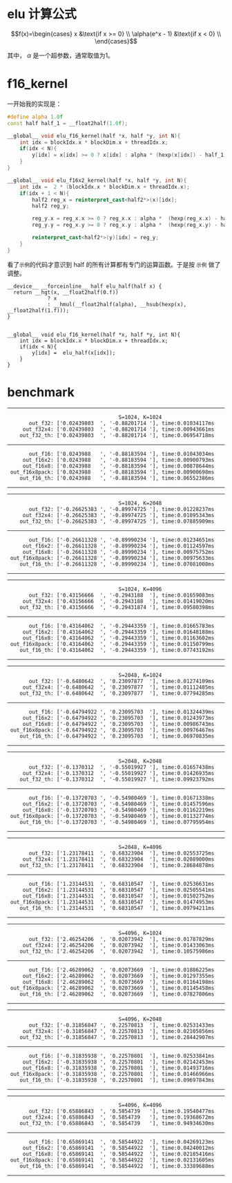 # elu 计算公式
$$f(x)=\begin{cases}
x &\text{if x >=  0} \\
\alpha(e^x - 1) &\text{if x < 0} \\
\end{cases}$$  

其中， $\alpha$ 是一个超参数，通常取值为1。


# f16_kernel
一开始我的实现是：
```C++
#define alpha 1.0f
const half half_1 = __float2half(1.0f);

__global__ void elu_f16_kernel(half *x, half *y, int N){
    int idx = blockIdx.x * blockDim.x + threadIdx.x;
    if(idx < N){
        y[idx] = x[idx] >= 0 ? x[idx] : alpha * (hexp(x[idx]) - half_1);
    }
}

__global__ void elu_f16x2_kernel(half *x, half *y, int N){
    int idx =  2 * (blockIdx.x * blockDim.x + threadIdx.x);
    if(idx + 1 < N){
        half2 reg_x = reinterpret_cast<half2*>(x)[idx];
        half2 reg_y;

        reg_y.x = reg_x.x >= 0 ? reg_x.x : alpha *  (hexp(reg_x.x) - half_1);
        reg_y.y = reg_x.y >= 0 ? reg_x.y : alpha *  (hexp(reg_x.y) - half_1);

        reinterpret_cast<half2*>(y)[idx] = reg_y;
    }
}
```
看了`示例`的代码才意识到 half 的所有计算都有专门的运算函数。于是按 `示例` 做了调整。
```
__device__ __forceinline__ half elu_half(half x) {
  return __hgt(x, __float2half(0.f))
             ? x
             : __hmul(__float2half(alpha), __hsub(hexp(x), __float2half(1.f)));
}


__global__ void elu_f16_kernel(half *x, half *y, int N){
    int idx = blockIdx.x * blockDim.x + threadIdx.x;
    if(idx < N){
        y[idx] =  elu_half(x[idx]);
    }
}
```

# benchmark
-------------------------------------------------------------------------------------
                                        S=1024, K=1024
           out_f32: ['0.02439803  ', '-0.88201714 '], time:0.01034117ms
         out_f32x4: ['0.02439803  ', '-0.88201714 '], time:0.00943661ms
        out_f32_th: ['0.02439803  ', '-0.88201714 '], time:0.06954718ms
-------------------------------------------------------------------------------------
           out_f16: ['0.0243988   ', '-0.88183594 '], time:0.01043034ms
         out_f16x2: ['0.0243988   ', '-0.88183594 '], time:0.00900793ms
         out_f16x8: ['0.0243988   ', '-0.88183594 '], time:0.00878644ms
     out_f16x8pack: ['0.0243988   ', '-0.88183594 '], time:0.00900698ms
        out_f16_th: ['0.0243988   ', '-0.88183594 '], time:0.06552386ms
-------------------------------------------------------------------------------------
-------------------------------------------------------------------------------------
                                        S=1024, K=2048
           out_f32: ['-0.26625383 ', '-0.89974725 '], time:0.01228237ms
         out_f32x4: ['-0.26625383 ', '-0.89974725 '], time:0.01095343ms
        out_f32_th: ['-0.26625383 ', '-0.89974725 '], time:0.07885909ms
-------------------------------------------------------------------------------------
           out_f16: ['-0.26611328 ', '-0.89990234 '], time:0.01234651ms
         out_f16x2: ['-0.26611328 ', '-0.89990234 '], time:0.01124597ms
         out_f16x8: ['-0.26611328 ', '-0.89990234 '], time:0.00975752ms
     out_f16x8pack: ['-0.26611328 ', '-0.89990234 '], time:0.00975633ms
        out_f16_th: ['-0.26611328 ', '-0.89990234 '], time:0.07081008ms
-------------------------------------------------------------------------------------
-------------------------------------------------------------------------------------
                                        S=1024, K=4096
           out_f32: ['0.43156666  ', '-0.2943188  '], time:0.01659083ms
         out_f32x4: ['0.43156666  ', '-0.2943188  '], time:0.01419020ms
        out_f32_th: ['0.43156666  ', '-0.29431874 '], time:0.09580398ms
-------------------------------------------------------------------------------------
           out_f16: ['0.43164062  ', '-0.29443359 '], time:0.01665783ms
         out_f16x2: ['0.43164062  ', '-0.29443359 '], time:0.01648188ms
         out_f16x8: ['0.43164062  ', '-0.29443359 '], time:0.01163602ms
     out_f16x8pack: ['0.43164062  ', '-0.29443359 '], time:0.01150799ms
        out_f16_th: ['0.43164062  ', '-0.29443359 '], time:0.07743192ms
-------------------------------------------------------------------------------------
-------------------------------------------------------------------------------------
                                        S=2048, K=1024
           out_f32: ['-0.6480642  ', '0.23097877  '], time:0.01274109ms
         out_f32x4: ['-0.6480642  ', '0.23097877  '], time:0.01112485ms
        out_f32_th: ['-0.6480642  ', '0.23097877  '], time:0.07794285ms
-------------------------------------------------------------------------------------
           out_f16: ['-0.64794922 ', '0.23095703  '], time:0.01324439ms
         out_f16x2: ['-0.64794922 ', '0.23095703  '], time:0.01243973ms
         out_f16x8: ['-0.64794922 ', '0.23095703  '], time:0.00986743ms
     out_f16x8pack: ['-0.64794922 ', '0.23095703  '], time:0.00976467ms
        out_f16_th: ['-0.64794922 ', '0.23095703  '], time:0.06970835ms
-------------------------------------------------------------------------------------
-------------------------------------------------------------------------------------
                                        S=2048, K=2048
           out_f32: ['-0.1370312  ', '-0.55019927 '], time:0.01657438ms
         out_f32x4: ['-0.1370312  ', '-0.55019927 '], time:0.01426935ms
        out_f32_th: ['-0.1370312  ', '-0.55019927 '], time:0.09923792ms
-------------------------------------------------------------------------------------
           out_f16: ['-0.13720703 ', '-0.54980469 '], time:0.01671338ms
         out_f16x2: ['-0.13720703 ', '-0.54980469 '], time:0.01457596ms
         out_f16x8: ['-0.13720703 ', '-0.54980469 '], time:0.01162219ms
     out_f16x8pack: ['-0.13720703 ', '-0.54980469 '], time:0.01132774ms
        out_f16_th: ['-0.13720703 ', '-0.54980469 '], time:0.07795954ms
-------------------------------------------------------------------------------------
-------------------------------------------------------------------------------------
                                        S=2048, K=4096
           out_f32: ['1.23178411  ', '0.68323904  '], time:0.02553725ms
         out_f32x4: ['1.23178411  ', '0.68323904  '], time:0.02089000ms
        out_f32_th: ['1.23178411  ', '0.68323904  '], time:0.28684878ms
-------------------------------------------------------------------------------------
           out_f16: ['1.23144531  ', '0.68310547  '], time:0.02536631ms
         out_f16x2: ['1.23144531  ', '0.68310547  '], time:0.02505541ms
         out_f16x8: ['1.23144531  ', '0.68310547  '], time:0.01502752ms
     out_f16x8pack: ['1.23144531  ', '0.68310547  '], time:0.01474953ms
        out_f16_th: ['1.23144531  ', '0.68310547  '], time:0.09794211ms
-------------------------------------------------------------------------------------
-------------------------------------------------------------------------------------
                                        S=4096, K=1024
           out_f32: ['2.46254206  ', '0.02073942  '], time:0.01787829ms
         out_f32x4: ['2.46254206  ', '0.02073942  '], time:0.01433063ms
        out_f32_th: ['2.46254206  ', '0.02073942  '], time:0.10575986ms
-------------------------------------------------------------------------------------
           out_f16: ['2.46289062  ', '0.02073669  '], time:0.01886225ms
         out_f16x2: ['2.46289062  ', '0.02073669  '], time:0.01297355ms
         out_f16x8: ['2.46289062  ', '0.02073669  '], time:0.01164198ms
     out_f16x8pack: ['2.46289062  ', '0.02073669  '], time:0.01145458ms
        out_f16_th: ['2.46289062  ', '0.02073669  '], time:0.07827806ms
-------------------------------------------------------------------------------------
-------------------------------------------------------------------------------------
                                        S=4096, K=2048
           out_f32: ['-0.31856847 ', '0.22570813  '], time:0.02531433ms
         out_f32x4: ['-0.31856847 ', '0.22570813  '], time:0.02105856ms
        out_f32_th: ['-0.31856847 ', '0.22570813  '], time:0.28442907ms
-------------------------------------------------------------------------------------
           out_f16: ['-0.31835938 ', '0.22570801  '], time:0.02533841ms
         out_f16x2: ['-0.31835938 ', '0.22570801  '], time:0.02142453ms
         out_f16x8: ['-0.31835938 ', '0.22570801  '], time:0.01493716ms
     out_f16x8pack: ['-0.31835938 ', '0.22570801  '], time:0.01466966ms
        out_f16_th: ['-0.31835938 ', '0.22570801  '], time:0.09697843ms
-------------------------------------------------------------------------------------
-------------------------------------------------------------------------------------
                                        S=4096, K=4096
           out_f32: ['0.65886843  ', '0.5854739   '], time:0.19540477ms
         out_f32x4: ['0.65886843  ', '0.5854739   '], time:0.19368672ms
        out_f32_th: ['0.65886843  ', '0.5854739   '], time:0.94934630ms
-------------------------------------------------------------------------------------
           out_f16: ['0.65869141  ', '0.58544922  '], time:0.04269123ms
         out_f16x2: ['0.65869141  ', '0.58544922  '], time:0.04240012ms
         out_f16x8: ['0.65869141  ', '0.58544922  '], time:0.02185416ms
     out_f16x8pack: ['0.65869141  ', '0.58544922  '], time:0.02131605ms
        out_f16_th: ['0.65869141  ', '0.58544922  '], time:0.33389688ms

-------------------------------------------------------------------------------------

